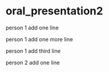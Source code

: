 # oral_presentation2

person 1 add one line

person 1 add one more line

person 1 add third line

person 2 add one line

